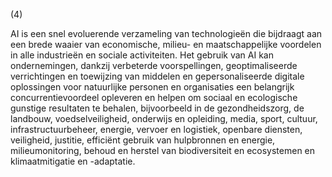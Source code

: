 (4)

AI is een snel evoluerende verzameling van technologieën die bijdraagt aan een brede waaier van economische, milieu- en maatschappelijke voordelen in alle industrieën en sociale activiteiten. Het gebruik van AI kan ondernemingen, dankzij verbeterde voorspellingen, geoptimaliseerde verrichtingen en toewijzing van middelen en gepersonaliseerde digitale oplossingen voor natuurlijke personen en organisaties een belangrijk concurrentievoordeel opleveren en helpen om sociaal en ecologische gunstige resultaten te behalen, bijvoorbeeld in de gezondheidszorg, de landbouw, voedselveiligheid, onderwijs en opleiding, media, sport, cultuur, infrastructuurbeheer, energie, vervoer en logistiek, openbare diensten, veiligheid, justitie, efficiënt gebruik van hulpbronnen en energie, milieumonitoring, behoud en herstel van biodiversiteit en ecosystemen en klimaatmitigatie en -adaptatie.

